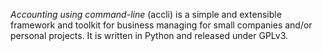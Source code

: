_Accounting using command-line_ (accli) is a simple and extensible
framework and toolkit for business managing for small companies and/or
personal projects. It is written in Python and released under GPLv3.
